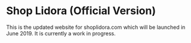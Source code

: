# Shop Lidora (Official Version)

This is the updated website for shoplidora.com which will be launched in June 2019. It is currently a work in progress.